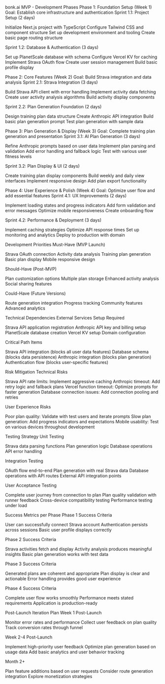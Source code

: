 bonk.ai MVP - Development Phases
Phase 1: Foundation Setup (Week 1)
Goal: Establish core infrastructure and authentication
Sprint 1.1: Project Setup (2 days)

Initialize Next.js project with TypeScript
Configure Tailwind CSS and component structure
Set up development environment and tooling
Create basic page routing structure

Sprint 1.2: Database & Authentication (3 days)

Set up PlanetScale database with schema
Configure Vercel KV for caching
Implement Strava OAuth flow
Create user session management
Build basic profile display

Phase 2: Core Features (Week 2)
Goal: Build Strava integration and data analysis
Sprint 2.1: Strava Integration (3 days)

Build Strava API client with error handling
Implement activity data fetching
Create user activity analysis algorithms
Build activity display components

Sprint 2.2: Plan Generation Foundation (2 days)

Design training plan data structure
Create Anthropic API integration
Build basic plan generation prompt
Test plan generation with sample data

Phase 3: Plan Generation & Display (Week 3)
Goal: Complete training plan generation and presentation
Sprint 3.1: AI Plan Generation (3 days)

Refine Anthropic prompts based on user data
Implement plan parsing and validation
Add error handling and fallback logic
Test with various user fitness levels

Sprint 3.2: Plan Display & UI (2 days)

Create training plan display components
Build weekly and daily view interfaces
Implement responsive design
Add plan export functionality

Phase 4: User Experience & Polish (Week 4)
Goal: Optimize user flow and add essential features
Sprint 4.1: UX Improvements (2 days)

Implement loading states and progress indicators
Add form validation and error messages
Optimize mobile responsiveness
Create onboarding flow

Sprint 4.2: Performance & Deployment (3 days)

Implement caching strategies
Optimize API response times
Set up monitoring and analytics
Deploy to production with domain

Development Priorities
Must-Have (MVP Launch)

Strava OAuth connection
Activity data analysis
Training plan generation
Basic plan display
Mobile responsive design

Should-Have (Post-MVP)

Plan customization options
Multiple plan storage
Enhanced activity analysis
Social sharing features

Could-Have (Future Versions)

Route generation integration
Progress tracking
Community features
Advanced analytics

Technical Dependencies
External Services Setup Required

Strava API application registration
Anthropic API key and billing setup
PlanetScale database creation
Vercel KV setup
Domain configuration

Critical Path Items

Strava API integration (blocks all user data features)
Database schema (blocks data persistence)
Anthropic integration (blocks plan generation)
Authentication flow (blocks user-specific features)

Risk Mitigation
Technical Risks

Strava API rate limits: Implement aggressive caching
Anthropic timeout: Add retry logic and fallback plans
Vercel function timeout: Optimize prompts for faster generation
Database connection issues: Add connection pooling and retries

User Experience Risks

Poor plan quality: Validate with test users and iterate prompts
Slow plan generation: Add progress indicators and expectations
Mobile usability: Test on various devices throughout development

Testing Strategy
Unit Testing

Strava data parsing functions
Plan generation logic
Database operations
API error handling

Integration Testing

OAuth flow end-to-end
Plan generation with real Strava data
Database operations with API routes
External API integration points

User Acceptance Testing

Complete user journey from connection to plan
Plan quality validation with runner feedback
Cross-device compatibility testing
Performance testing under load

Success Metrics per Phase
Phase 1 Success Criteria

User can successfully connect Strava account
Authentication persists across sessions
Basic user profile displays correctly

Phase 2 Success Criteria

Strava activities fetch and display
Activity analysis produces meaningful insights
Basic plan generation works with test data

Phase 3 Success Criteria

Generated plans are coherent and appropriate
Plan display is clear and actionable
Error handling provides good user experience

Phase 4 Success Criteria

Complete user flow works smoothly
Performance meets stated requirements
Application is production-ready

Post-Launch Iteration Plan
Week 1 Post-Launch

Monitor error rates and performance
Collect user feedback on plan quality
Track conversion rates through funnel

Week 2-4 Post-Launch

Implement high-priority user feedback
Optimize plan generation based on usage data
Add basic analytics and user behavior tracking

Month 2+

Plan feature additions based on user requests
Consider route generation integration
Explore monetization strategies
